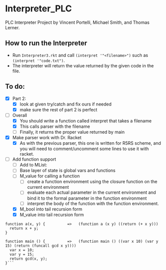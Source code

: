 # Interpreter_PLC
PLC Interpreter Project by Vincent Portelli, Michael Smith, and Thomas Lerner.

## How to run the Interpreter
* Run `Interpreter3.rkt` and call `(interpret '"<filename>")` such as `(interpret '"code.txt")`. 
* The interpreter will return the value returned by the given code in the file. 


## To do: 
- [x] Part 2: 
	- [x] look at given try/catch and fix ours if needed
	- [x] make sure the rest of part 2 is perfect
- [ ] Overall
	- [x] You should write a function called interpret that takes a filename 
	- [x] This calls parser with the filename 
	- [ ] Finally, it returns the proper value returned by main 
- [x] Make parser work with Dr. Racket
	- [x] As with the previous parser, this one is written for R5RS scheme, and you will need to comment/uncomment some lines to use it with racket.
- [ ] Add function support 
	- [ ] Add to MList:
	- [ ] Base layer of state is global vars and functions
	- [ ] M_value for calling a function
		- [ ] create a function environment using the closure function on the current environment 
		- [ ] evaluate each actual parameter in the current environment and bind it to the formal parameter in the function environment 
		- [ ] interpret the body of the function with the function environment.
	- [x] M_bool into tail recursion form
	- [x] M_value into tail recursion form

```
function a(x, y) {          =>   (function a (x y) ((return (+ x y)))
  return x + y;
}

function main () {          =>   (function main () ((var x 10) (var y 15) (return (funcall gcd x y))))
  var x = 10;
  var y = 15;
  return gcd(x, y);
}```